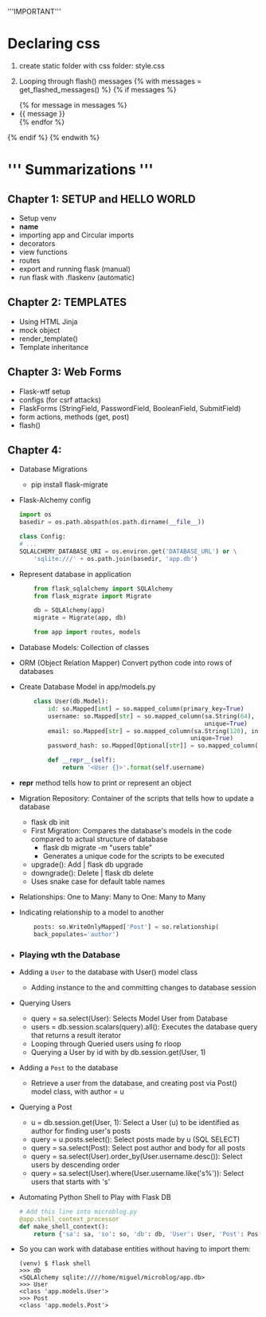 '''IMPORTANT'''

# Declaring css
1. create static folder with css folder: style.css
<!-- https://www.quora.com/How-do-you-add-CSS-to-Flask -->
<link rel="stylesheet" type="text/css" href="{{ url_for('static', filename='css/style.css') }}">

2. Looping through flash() messages
{% with messages = get_flashed_messages() %}
{% if messages %}
<ul>
    {% for message in messages %}
    <li>{{ message }}</li>
    {% endfor %}
</ul>
{% endif %}
{% endwith %}

# ''' Summarizations '''
## Chapter 1: SETUP and HELLO WORLD
- Setup venv
- __name__
- importing app and Circular imports
- decorators
- view functions
- routes
- export and running flask (manual)
- run flask with .flaskenv (automatic)

## Chapter 2: TEMPLATES
- Using HTML Jinja
- mock object
- render_template()
- Template inheritance

## Chapter 3: Web Forms
- Flask-wtf setup
- configs (for csrf attacks)
- FlaskForms (StringField, PasswordField, BooleanField, SubmitField)
- form actions, methods (get, post)
- flash()

## Chapter 4:
- Database Migrations
    - pip install flask-migrate
- Flask-Alchemy config
    ```python
    import os
    basedir = os.path.abspath(os.path.dirname(__file__))

    class Config:
    # ...
    SQLALCHEMY_DATABASE_URI = os.environ.get('DATABASE_URL') or \
        'sqlite:///' + os.path.join(basedir, 'app.db')
    ```
- Represent database in application
    ```python
        from flask_sqlalchemy import SQLAlchemy
        from flask_migrate import Migrate

        db = SQLAlchemy(app)
        migrate = Migrate(app, db)

        from app import routes, models
    ```
- Database Models: Collection of classes
- ORM (Object Relation Mapper) Convert python code into rows of databases
- Create Database Model in app/models.py
    ```python
        class User(db.Model):
            id: so.Mapped[int] = so.mapped_column(primary_key=True)
            username: so.Mapped[str] = so.mapped_column(sa.String(64), index=True,
                                                        unique=True)
            email: so.Mapped[str] = so.mapped_column(sa.String(120), index=True,
                                                    unique=True)
            password_hash: so.Mapped[Optional[str]] = so.mapped_column(sa.String(256))

            def __repr__(self):
                return '<User {}>'.format(self.username)
    ```
- __repr__ method tells how to print or represent an object
- Migration Repository: Container of the scripts that tells how to update a database
    - flask db init
    - First Migration: Compares the database's models in the code compared to actual structure of database
        - flask db migrate -m "users table"
        - Generates a unique code for the scripts to be executed
    - upgrade(): Add | flask db upgrade
    - downgrade(): Delete | flask db delete
    - Uses snake case for default table names
- Relationships: One to Many: Many to One: Many to Many
- Indicating relationship to a model to another
    ```python
        posts: so.WriteOnlyMapped['Post'] = so.relationship(
        back_populates='author')
    ```
- ### Playing wth the Database
- Adding a `User` to the database with User() model class
    - Adding instance to the and committing changes to database session

- Querying Users
    - query = sa.select(User): Selects Model User from Database
    - users = db.session.scalars(query).all(): Executes the database query that returns a result iterator
    - Looping through Queried users using fo rloop
    - Querying a User by id with by db.session.get(User, 1)

- Adding a `Post` to the database
    - Retrieve a user from the database, and creating post via Post() model class, with author = u

- Querying a Post
    - u = db.session.get(User, 1): Select a User (u) to be identified as author for finding user's posts
    - query = u.posts.select(): Select posts made by u (SQL SELECT)
    - query = sa.select(Post): Select post author and body for all posts
    - query = sa.select(User).order_by(User.username.desc()): Select users by descending order
    - query = sa.select(User).where(User.username.like('s%')): Select users that starts with 's'

- Automating Python Shell to Play with Flask DB
    ```python
    # Add this line into microblog.py
    @app.shell_context_processor
    def make_shell_context():
        return {'sa': sa, 'so': so, 'db': db, 'User': User, 'Post': Post}
    ```

- So you can work with database entities without having to import them:
    ```shell
    (venv) $ flask shell
    >>> db
    <SQLAlchemy sqlite:////home/miguel/microblog/app.db>
    >>> User
    <class 'app.models.User'>
    >>> Post
    <class 'app.models.Post'>
    ```

